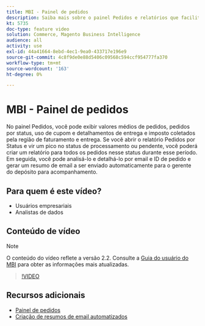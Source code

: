 ```yaml
---
title: MBI - Painel de pedidos
description: Saiba mais sobre o painel Pedidos e relatórios que facilitam o gerenciamento de pedidos e vendas de produtos.
kt: 5735
doc-type: feature video
solution: Commerce, Magento Business Intelligence
audience: all
activity: use
exl-id: 44a41664-8ebd-4ec1-9ea0-433717e196e9
source-git-commit: 4c8f9de0e88d5406c09568c594ccf954777fa370
workflow-type: tm+mt
source-wordcount: '163'
ht-degree: 0%

---
```


# MBI - Painel de pedidos

No painel Pedidos, você pode exibir valores médios de pedidos, pedidos por status, uso de cupom e detalhamentos de entrega e imposto coletados pela região de faturamento e entrega. Se você abrir o relatório Pedidos por Status e vir um pico no status de processamento ou pendente, você poderá criar um relatório para todos os pedidos nesse status durante esse período. Em seguida, você pode analisá-lo e detalhá-lo por email e ID de pedido e gerar um resumo de email a ser enviado automaticamente para o gerente do depósito para acompanhamento.


## Para quem é este vídeo?

- Usuários empresariais
- Analistas de dados

## Conteúdo de vídeo

>[!NOTE]
>
>O conteúdo do vídeo reflete a versão 2.2. Consulte a [Guia do usuário do MBI](https://docs.magento.com/mbi/) para obter as informações mais atualizadas.

>[!VIDEO](https://video.tv.adobe.com/v/35989?quality=12&learn=on)

## Recursos adicionais

- [Painel de pedidos](https://docs.magento.com/mbi/data-user/dashboards/dashboards-pro.html#orders)
- [Criação de resumos de email automatizados](https://docs.magento.com/mbi/data-user/export-data/email-summaries.html)
